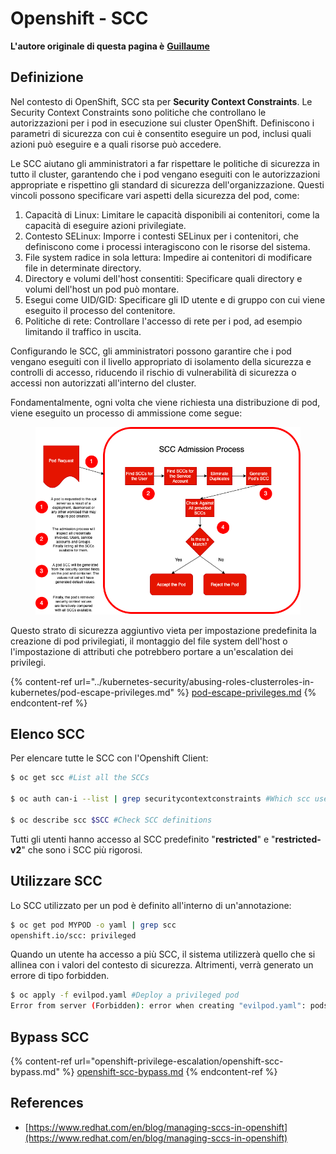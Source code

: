 # Openshift - SCC

**L'autore originale di questa pagina è** [**Guillaume**](https://www.linkedin.com/in/guillaume-chapela-ab4b9a196)

## Definizione

Nel contesto di OpenShift, SCC sta per **Security Context Constraints**. Le Security Context Constraints sono politiche che controllano le autorizzazioni per i pod in esecuzione sui cluster OpenShift. Definiscono i parametri di sicurezza con cui è consentito eseguire un pod, inclusi quali azioni può eseguire e a quali risorse può accedere.

Le SCC aiutano gli amministratori a far rispettare le politiche di sicurezza in tutto il cluster, garantendo che i pod vengano eseguiti con le autorizzazioni appropriate e rispettino gli standard di sicurezza dell'organizzazione. Questi vincoli possono specificare vari aspetti della sicurezza del pod, come:

1. Capacità di Linux: Limitare le capacità disponibili ai contenitori, come la capacità di eseguire azioni privilegiate.
2. Contesto SELinux: Imporre i contesti SELinux per i contenitori, che definiscono come i processi interagiscono con le risorse del sistema.
3. File system radice in sola lettura: Impedire ai contenitori di modificare file in determinate directory.
4. Directory e volumi dell'host consentiti: Specificare quali directory e volumi dell'host un pod può montare.
5. Esegui come UID/GID: Specificare gli ID utente e di gruppo con cui viene eseguito il processo del contenitore.
6. Politiche di rete: Controllare l'accesso di rete per i pod, ad esempio limitando il traffico in uscita.

Configurando le SCC, gli amministratori possono garantire che i pod vengano eseguiti con il livello appropriato di isolamento della sicurezza e controlli di accesso, riducendo il rischio di vulnerabilità di sicurezza o accessi non autorizzati all'interno del cluster.

Fondamentalmente, ogni volta che viene richiesta una distribuzione di pod, viene eseguito un processo di ammissione come segue:

<figure><img src="../../.gitbook/assets/Managing SCCs in OpenShift-1.png" alt=""><figcaption></figcaption></figure>

Questo strato di sicurezza aggiuntivo vieta per impostazione predefinita la creazione di pod privilegiati, il montaggio del file system dell'host o l'impostazione di attributi che potrebbero portare a un'escalation dei privilegi.

{% content-ref url="../kubernetes-security/abusing-roles-clusterroles-in-kubernetes/pod-escape-privileges.md" %}
[pod-escape-privileges.md](../kubernetes-security/abusing-roles-clusterroles-in-kubernetes/pod-escape-privileges.md)
{% endcontent-ref %}

## Elenco SCC

Per elencare tutte le SCC con l'Openshift Client:
```bash
$ oc get scc #List all the SCCs

$ oc auth can-i --list | grep securitycontextconstraints #Which scc user can use

$ oc describe scc $SCC #Check SCC definitions
```
Tutti gli utenti hanno accesso al SCC predefinito "**restricted**" e "**restricted-v2**" che sono i SCC più rigorosi.

## Utilizzare SCC

Lo SCC utilizzato per un pod è definito all'interno di un'annotazione:
```bash
$ oc get pod MYPOD -o yaml | grep scc
openshift.io/scc: privileged
```
Quando un utente ha accesso a più SCC, il sistema utilizzerà quello che si allinea con i valori del contesto di sicurezza. Altrimenti, verrà generato un errore di tipo forbidden.
```bash
$ oc apply -f evilpod.yaml #Deploy a privileged pod
Error from server (Forbidden): error when creating "evilpod.yaml": pods "evilpod" is forbidden: unable to validate against any security context constrain
```
## Bypass SCC

{% content-ref url="openshift-privilege-escalation/openshift-scc-bypass.md" %}
[openshift-scc-bypass.md](openshift-privilege-escalation/openshift-scc-bypass.md)
{% endcontent-ref %}

## References

* [https://www.redhat.com/en/blog/managing-sccs-in-openshift](https://www.redhat.com/en/blog/managing-sccs-in-openshift)
